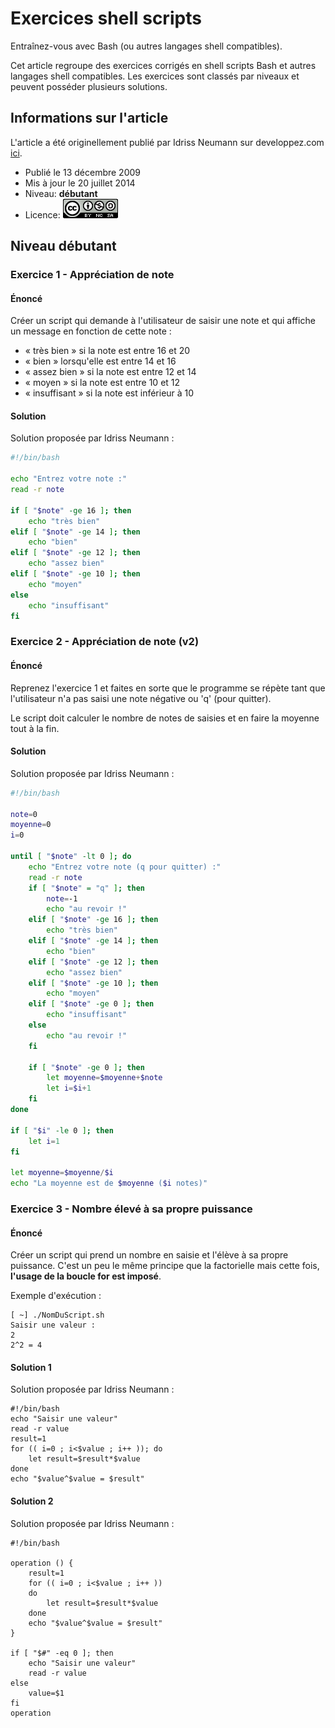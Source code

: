 # Exercices shell scripts

Entraînez-vous avec Bash (ou autres langages shell compatibles).

Cet article regroupe des exercices corrigés en shell scripts Bash et autres langages shell compatibles. Les exercices sont classés par niveaux et peuvent posséder plusieurs solutions.

## Informations sur l'article

L'article a été originellement publié par Idriss Neumann sur developpez.com [ici](https://ineumann.developpez.com/tutoriels/linux/exercices-shell/).

* Publié le 13 décembre 2009
* Mis à jour le 20 juillet 2014 
* Niveau: **débutant**
* Licence: [![cc-by-nc-sa](../img/cc-by-nc-sa.png)](https://creativecommons.org/licenses/by-nc-sa/3.0/deed.fr)

## Niveau débutant

### Exercice 1 - Appréciation de note

#### Énoncé

Créer un script qui demande à l'utilisateur de saisir une note et qui affiche un message en fonction de cette note :

* « très bien » si la note est entre 16 et 20
* « bien » lorsqu'elle est entre 14 et 16
* « assez bien » si la note est entre 12 et 14
* « moyen » si la note est entre 10 et 12
* « insuffisant » si la note est inférieur à 10

#### Solution

Solution proposée par Idriss Neumann :

```bash
#!/bin/bash 
 
echo "Entrez votre note :" 
read -r note 
 
if [ "$note" -ge 16 ]; then 
    echo "très bien" 
elif [ "$note" -ge 14 ]; then 
    echo "bien" 
elif [ "$note" -ge 12 ]; then 
    echo "assez bien" 
elif [ "$note" -ge 10 ]; then 
    echo "moyen" 
else 
    echo "insuffisant" 
fi
```

### Exercice 2 - Appréciation de note (v2)

#### Énoncé

Reprenez l'exercice 1 et faites en sorte que le programme se répète tant que l'utilisateur n'a pas saisi une note négative ou 'q' (pour quitter).

Le script doit calculer le nombre de notes de saisies et en faire la moyenne tout à la fin.

#### Solution

Solution proposée par Idriss Neumann :

```bash
#!/bin/bash 
 
note=0 
moyenne=0 
i=0 
 
until [ "$note" -lt 0 ]; do 
    echo "Entrez votre note (q pour quitter) :" 
    read -r note 
    if [ "$note" = "q" ]; then 
        note=-1 
        echo "au revoir !" 
    elif [ "$note" -ge 16 ]; then 
        echo "très bien" 
    elif [ "$note" -ge 14 ]; then 
        echo "bien" 
    elif [ "$note" -ge 12 ]; then 
        echo "assez bien" 
    elif [ "$note" -ge 10 ]; then 
        echo "moyen" 
    elif [ "$note" -ge 0 ]; then 
        echo "insuffisant" 
    else 
        echo "au revoir !" 
    fi 
 
    if [ "$note" -ge 0 ]; then 
        let moyenne=$moyenne+$note 
        let i=$i+1 
    fi 
done 
 
if [ "$i" -le 0 ]; then 
    let i=1 
fi 
 
let moyenne=$moyenne/$i 
echo "La moyenne est de $moyenne ($i notes)"
```

### Exercice 3 - Nombre élevé à sa propre puissance

#### Énoncé

Créer un script qui prend un nombre en saisie et l'élève à sa propre puissance. C'est un peu le même principe que la factorielle mais cette fois, **l'usage de la boucle for est imposé**.

Exemple d'exécution :

```shell
[ ~] ./NomDuScript.sh 
Saisir une valeur : 
2 
2^2 = 4
```

#### Solution 1

Solution proposée par Idriss Neumann :

```shell
#!/bin/bash 
echo "Saisir une valeur" 
read -r value 
result=1 
for (( i=0 ; i<$value ; i++ )); do 
    let result=$result*$value 
done 
echo "$value^$value = $result"
```

#### Solution 2

Solution proposée par Idriss Neumann :

```shell
#!/bin/bash 
 
operation () { 
    result=1 
    for (( i=0 ; i<$value ; i++ )) 
    do 
        let result=$result*$value 
    done 
    echo "$value^$value = $result" 
} 
 
if [ "$#" -eq 0 ]; then 
    echo "Saisir une valeur" 
    read -r value 
else 
    value=$1 
fi 
operation
```

